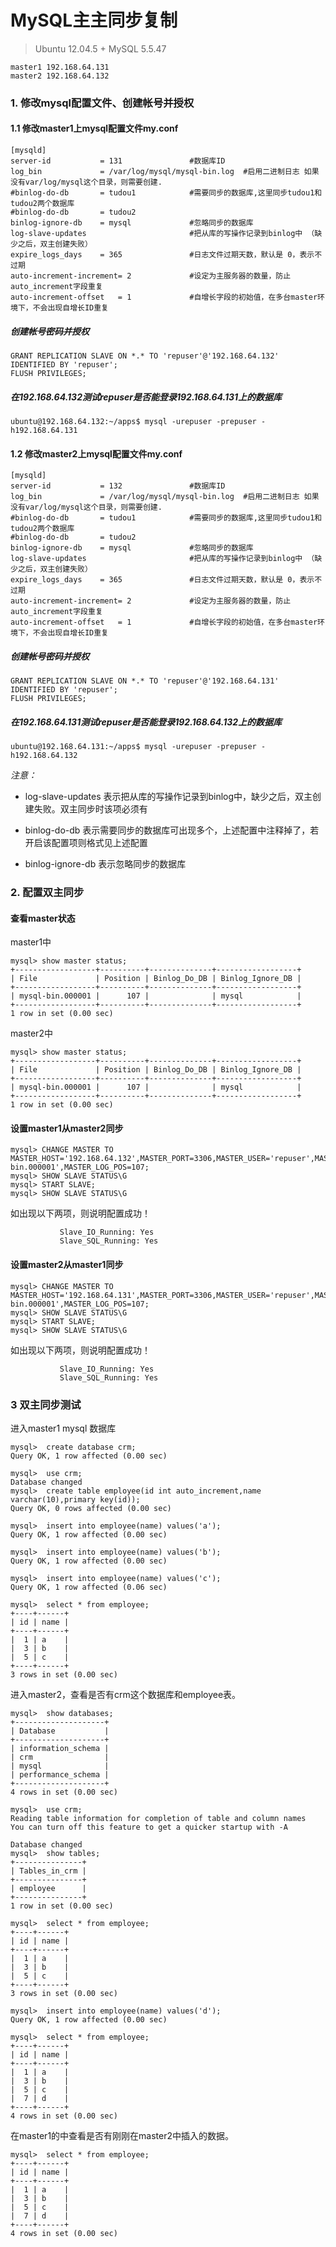 # MySQL主主同步复制

> Ubuntu 12.04.5 + MySQL 5.5.47

```
master1 192.168.64.131
master2 192.168.64.132
```

### 1. 修改mysql配置文件、创建帐号并授权

#### 1.1 修改master1上mysql配置文件my.conf

```
[mysqld]
server-id           = 131				#数据库ID
log_bin             = /var/log/mysql/mysql-bin.log	#启用二进制日志 如果没有var/log/mysql这个目录，则需要创建.
#binlog-do-db		= tudou1			#需要同步的数据库,这里同步tudou1和tudou2两个数据库
#binlog-do-db		= tudou2
binlog-ignore-db	= mysql				#忽略同步的数据库
log-slave-updates						#把从库的写操作记录到binlog中 （缺少之后，双主创建失败）
expire_logs_days	= 365				#日志文件过期天数，默认是 0，表示不过期
auto-increment-increment= 2				#设定为主服务器的数量，防止auto_increment字段重复
auto-increment-offset	= 1				#自增长字段的初始值，在多台master环境下，不会出现自增长ID重复
```

##### 创建帐号密码并授权

```
GRANT REPLICATION SLAVE ON *.* TO 'repuser'@'192.168.64.132' IDENTIFIED BY 'repuser';
FLUSH PRIVILEGES;
```

##### 在192.168.64.132测试repuser是否能登录192.168.64.131上的数据库

```
ubuntu@192.168.64.132:~/apps$ mysql -urepuser -prepuser -h192.168.64.131
```

#### 1.2 修改master2上mysql配置文件my.conf

```
[mysqld]
server-id           = 132				#数据库ID
log_bin             = /var/log/mysql/mysql-bin.log	#启用二进制日志 如果没有var/log/mysql这个目录，则需要创建.
#binlog-do-db		= tudou1			#需要同步的数据库,这里同步tudou1和tudou2两个数据库
#binlog-do-db		= tudou2
binlog-ignore-db	= mysql				#忽略同步的数据库
log-slave-updates						#把从库的写操作记录到binlog中 （缺少之后，双主创建失败）
expire_logs_days	= 365				#日志文件过期天数，默认是 0，表示不过期
auto-increment-increment= 2				#设定为主服务器的数量，防止auto_increment字段重复
auto-increment-offset	= 1				#自增长字段的初始值，在多台master环境下，不会出现自增长ID重复
```

##### 创建帐号密码并授权

```
GRANT REPLICATION SLAVE ON *.* TO 'repuser'@'192.168.64.131' IDENTIFIED BY 'repuser';
FLUSH PRIVILEGES;
```

##### 在192.168.64.131测试repuser是否能登录192.168.64.132上的数据库

```
ubuntu@192.168.64.131:~/apps$ mysql -urepuser -prepuser -h192.168.64.132
```

*注意：*
 
* log-slave-updates 表示把从库的写操作记录到binlog中，缺少之后，双主创建失败。双主同步时该项必须有

* binlog-do-db 表示需要同步的数据库可出现多个，上述配置中注释掉了，若开启该配置项则格式见上述配置

* binlog-ignore-db 表示忽略同步的数据库

### 2. 配置双主同步

#### 查看master状态

master1中

```
mysql> show master status;
+------------------+----------+--------------+------------------+
| File             | Position | Binlog_Do_DB | Binlog_Ignore_DB |
+------------------+----------+--------------+------------------+
| mysql-bin.000001 |      107 |              | mysql            |
+------------------+----------+--------------+------------------+
1 row in set (0.00 sec)
```

master2中

```
mysql> show master status;
+------------------+----------+--------------+------------------+
| File             | Position | Binlog_Do_DB | Binlog_Ignore_DB |
+------------------+----------+--------------+------------------+
| mysql-bin.000001 |      107 |              | mysql            |
+------------------+----------+--------------+------------------+
1 row in set (0.00 sec)
```

#### 设置master1从master2同步

```
mysql> CHANGE MASTER TO MASTER_HOST='192.168.64.132',MASTER_PORT=3306,MASTER_USER='repuser',MASTER_PASSWORD='repuser',MASTER_LOG_FILE='mysql-bin.000001',MASTER_LOG_POS=107;
mysql> SHOW SLAVE STATUS\G
mysql> START SLAVE;
mysql> SHOW SLAVE STATUS\G
```

如出现以下两项，则说明配置成功！

```
           Slave_IO_Running: Yes
           Slave_SQL_Running: Yes
```

#### 设置master2从master1同步

```
mysql> CHANGE MASTER TO MASTER_HOST='192.168.64.131',MASTER_PORT=3306,MASTER_USER='repuser',MASTER_PASSWORD='repuser',MASTER_LOG_FILE='mysql-bin.000001',MASTER_LOG_POS=107;
mysql> SHOW SLAVE STATUS\G
mysql> START SLAVE;
mysql> SHOW SLAVE STATUS\G
```

如出现以下两项，则说明配置成功！

```
           Slave_IO_Running: Yes
           Slave_SQL_Running: Yes
```

### 3 双主同步测试

进入master1 mysql 数据库

```
mysql>  create database crm;
Query OK, 1 row affected (0.00 sec)

mysql>  use crm;
Database changed
mysql>  create table employee(id int auto_increment,name varchar(10),primary key(id));
Query OK, 0 rows affected (0.00 sec)

mysql>  insert into employee(name) values('a');
Query OK, 1 row affected (0.00 sec)

mysql>  insert into employee(name) values('b');
Query OK, 1 row affected (0.00 sec)

mysql>  insert into employee(name) values('c');
Query OK, 1 row affected (0.06 sec)

mysql>  select * from employee;
+----+------+
| id | name |
+----+------+
|  1 | a    |
|  3 | b    |
|  5 | c    |
+----+------+
3 rows in set (0.00 sec)
 ```

进入master2，查看是否有crm这个数据库和employee表。

 ```
mysql>  show databases;
+--------------------+
| Database           |
+--------------------+
| information_schema |
| crm                |
| mysql              |
| performance_schema |
+--------------------+
4 rows in set (0.00 sec)

mysql>  use crm;
Reading table information for completion of table and column names
You can turn off this feature to get a quicker startup with -A

Database changed
mysql>  show tables;
+---------------+
| Tables_in_crm |
+---------------+
| employee      |
+---------------+
1 row in set (0.00 sec)

mysql>  select * from employee;
+----+------+
| id | name |
+----+------+
|  1 | a    |
|  3 | b    |
|  5 | c    |
+----+------+
3 rows in set (0.00 sec)

mysql>  insert into employee(name) values('d');
Query OK, 1 row affected (0.00 sec)

mysql>  select * from employee;
+----+------+
| id | name |
+----+------+
|  1 | a    |
|  3 | b    |
|  5 | c    |
|  7 | d    |
+----+------+
4 rows in set (0.00 sec)
 ```

在master1的中查看是否有刚刚在master2中插入的数据。

 ```
 mysql>  select * from employee;
+----+------+
| id | name |
+----+------+
|  1 | a    |
|  3 | b    |
|  5 | c    |
|  7 | d    |
+----+------+
4 rows in set (0.00 sec)
 ```